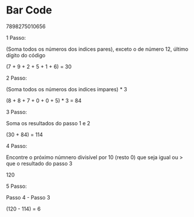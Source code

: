 # Bar Code

7898275010656

1 Passo:

(Soma todos os números dos indices pares), exceto o de número 12, último dígito do código

(7 + 9 + 2 + 5 + 1 + 6) = 30

2 Passo:

(Soma todos os números dos indices impares) * 3 

(8 + 8 + 7 + 0 + 0 + 5) * 3 = 84

3 Passo:

Soma os resultados do passo 1 e 2

(30 + 84) = 114

4 Passo:

Encontre o próximo númnero divisível por 10 (resto 0) que seja igual ou > que o resultado do passo 3

120

5 Passo:

Passo 4 - Passo 3

(120 - 114) = 6
